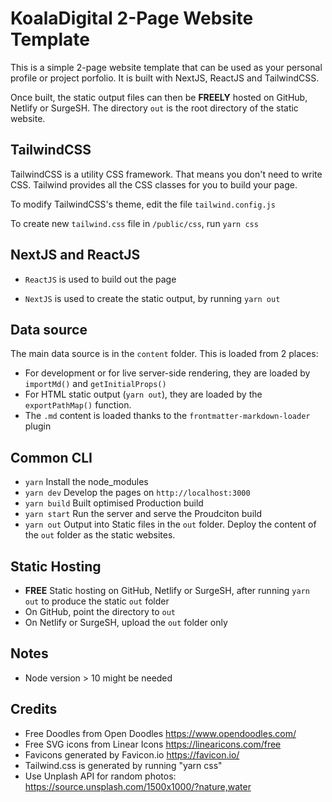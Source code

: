 # KoalaDigital 2-Page Website Template

This is a simple 2-page website template that can be used as your personal profile or project porfolio.
It is built with NextJS, ReactJS and TailwindCSS.

Once built, the static output files can then be **FREELY** hosted on GitHub, Netlify or SurgeSH.
The directory `out` is the root directory of the static website.

## TailwindCSS

TailwindCSS is a utility CSS framework. That means you don't need to write CSS. Tailwind provides all the CSS classes for you
to build your page.

To modify TailwindCSS's theme, edit the file `tailwind.config.js`

To create new `tailwind.css` file in `/public/css`, run `yarn css`

## NextJS and ReactJS

- `ReactJS` is used to build out the page

- `NextJS` is used to create the static output, by running `yarn out`

## Data source

The main data source is in the `content` folder. This is loaded from 2 places:

- For development or for live server-side rendering, they are loaded by `importMd()` and `getInitialProps()`
- For HTML static output (`yarn out`), they are loaded by the `exportPathMap()` function.
- The `.md` content is loaded thanks to the `frontmatter-markdown-loader` plugin

## Common CLI

- `yarn` Install the node_modules
- `yarn dev` Develop the pages on `http://localhost:3000`
- `yarn build` Built optimised Production build
- `yarn start` Run the server and serve the Proudciton build
- `yarn out` Output into Static files in the `out` folder. Deploy the content of the `out` folder as the static websites.

## Static Hosting

- **FREE** Static hosting on GitHub, Netlify or SurgeSH, after running `yarn out` to produce the static `out` folder
- On GitHub, point the directory to `out`
- On Netlify or SurgeSH, upload the `out` folder only

## Notes

- Node version > 10 might be needed

## Credits

- Free Doodles from Open Doodles https://www.opendoodles.com/
- Free SVG icons from Linear Icons https://linearicons.com/free
- Favicons generated by Favicon.io https://favicon.io/
- Tailwind.css is generated by running "yarn css"
- Use Unplash API for random photos: https://source.unsplash.com/1500x1000/?nature,water
